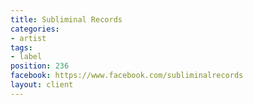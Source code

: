 ```yaml
---
title: Subliminal Records
categories:
- artist
tags:
- label
position: 236
facebook: https://www.facebook.com/subliminalrecords
layout: client
---
```


